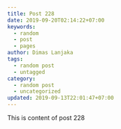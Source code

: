 ```yaml
---
title: Post 228
date: 2019-09-20T02:14:22+07:00
keywords:
  - random
  - post
  - pages
author: Dimas Lanjaka
tags:
  - random post
  - untagged
category:
  - random post
  - uncategorized
updated: 2019-09-13T22:01:47+07:00
---
```

This is content of post 228